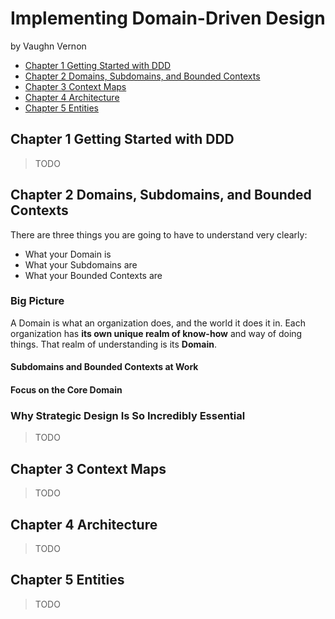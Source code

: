 # Implementing Domain-Driven Design
by Vaughn Vernon

- [Chapter 1 Getting Started with DDD](#chapter-1-getting-started-with-ddd)
- [Chapter 2 Domains, Subdomains, and Bounded Contexts](#chapter-2-domains-subdomains-and-bounded-contexts)
- [Chapter 3 Context Maps](#chapter-3-context-maps)
- [Chapter 4 Architecture](#chapter-4-architecture)
- [Chapter 5 Entities](#chapter-5-entities)


## Chapter 1 Getting Started with DDD
> TODO
## Chapter 2 Domains, Subdomains, and Bounded Contexts
There are three things you are going to have to understand very clearly:
- What your Domain is
- What your Subdomains are
- What your Bounded Contexts are

### Big Picture
A Domain is what an organization does, and the world it does it in.
Each organization has **its own unique realm of know-how** and way of doing things.
That realm of understanding is its **Domain**.

#### Subdomains and Bounded Contexts at Work
#### Focus on the Core Domain

### Why Strategic Design Is So Incredibly Essential
> TODO

## Chapter 3 Context Maps
> TODO

## Chapter 4 Architecture
> TODO
## Chapter 5 Entities
> TODO

